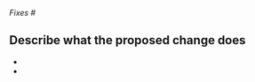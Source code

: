 <!-- Remember if you are a contributor you can set the PR type from Labels if one fits (prefix PR:), and associate your PR with the current "Project" -->

*Fixes #*

**Describe what the proposed change does**
-
-
-
